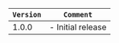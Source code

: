 | `Version` | `Comment`         |
|-----------|-------------------|
| 1.0.0     | - Initial release |